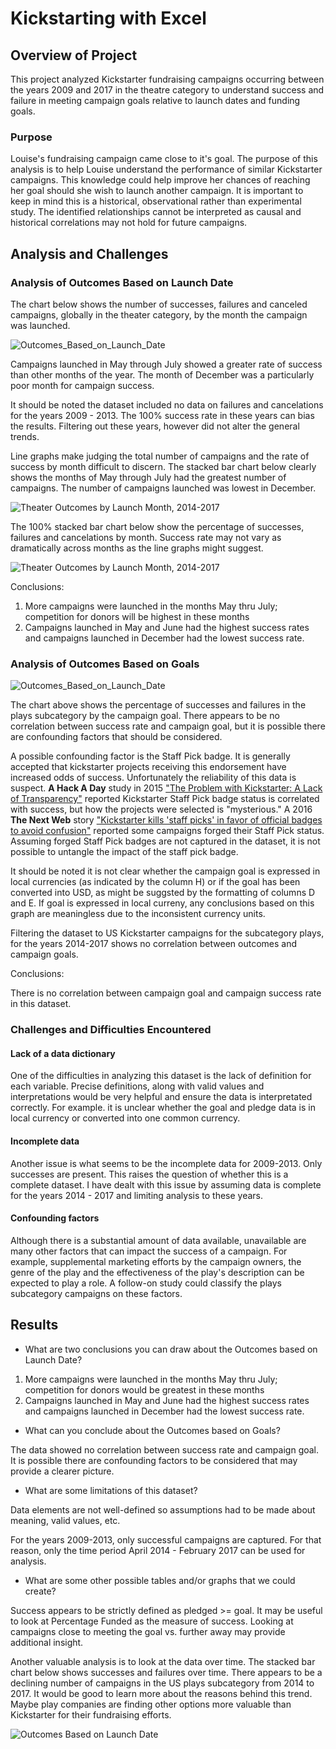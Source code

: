 # Kickstarting with Excel

## Overview of Project
This project analyzed Kickstarter fundraising campaigns occurring between the years 2009 and 2017 in the theatre category to understand success and failure in meeting campaign goals relative to launch dates and funding goals.

### Purpose
Louise's fundraising campaign came close to it's goal. The purpose of this analysis is to help Louise understand the performance of similar Kickstarter campaigns. This knowledge could help improve her chances of reaching her goal should she wish to launch another campaign. It is important to keep in mind this is a historical, observational rather than experimental study. The identified relationships cannot be interpreted as causal and historical correlations may not hold for future campaigns. 

## Analysis and Challenges

### Analysis of Outcomes Based on Launch Date
The chart below shows the number of successes, failures and canceled campaigns, globally in the theater category, by the month the campaign was launched. 

 ![Outcomes_Based_on_Launch_Date](resources/Theater_Outcomes_vs_Launch.png) 
 
 Campaigns launched in May through July showed a greater rate of success than other months of the year. The month of December was a particularly poor month for campaign success. 

It should be noted the dataset included no data on failures and cancelations for the years 2009 - 2013. The 100% success rate in these years can bias the results. Filtering out these years, however did not alter the general trends. 

Line graphs make judging the total number of campaigns and the rate of success by month difficult to discern. The stacked bar chart below clearly shows the months of May through July had the greatest number of campaigns. The number of campaigns launched was lowest in December. 

![Theater Outcomes by Launch Month, 2014-2017](resources/Theater_Outcomes_vs_Launch_2014-2017_stacked_bar.png) 

The 100% stacked bar chart below show the percentage of successes, failures and cancelations by month. Success rate may not vary as dramatically across months as the line graphs might suggest.

![Theater Outcomes by Launch Month, 2014-2017](resources/Theater_Outcomes_vs_Launch_2014-2017_100pct_stacked_bar.png)   

Conclusions: 
1) More campaigns were launched in the months May thru July; competition for donors will be highest in these months
2) Campaigns launched in May and June had the highest success rates and campaigns launched in December had the lowest success rate. 

### Analysis of Outcomes Based on Goals
![Outcomes_Based_on_Launch_Date](resources/Outcomes_vs_Goals.png) 

The chart above shows the percentage of successes and failures in the plays subcategory by the campaign goal. There appears to be no correlation between success rate and campaign goal, but it is possible there are confounding factors that should be considered.

A possible confounding factor is the Staff Pick badge. It is generally accepted that kickstarter projects receiving this endorsement have increased odds of success. Unfortunately the reliability of this data is suspect. **A Hack A Day** study in 2015 ["The Problem with Kickstarter: A Lack of Transparency"](https://hackaday.com/2015/08/25/the-problem-with-kickstarter-a-lack-of-transparency/) reported Kickstarter Staff Pick badge status is correlated with success, but how the projects were selected is "mysterious." A 2016 **The Next Web** story ["Kickstarter kills 'staff picks' in favor of official badges to avoid confusion"](https://thenextweb.com/news/kickstarter-kills-staff-picks-in-favor-of-official-badges-to-avoid-confusion) reported some campaigns forged their Staff Pick status. Assuming forged Staff Pick badges are not captured in the dataset, it is not possible to untangle the impact of the staff pick badge. 

It should be noted it is not clear whether the campaign goal is expressed in local currencies (as indicated by the column H) or if the goal has been converted into USD, as might be suggsted by the formatting of columns D and E. If goal is expressed in local curreny, any conclusions based on this graph are meaningless due to the inconsistent currency units.

Filtering the dataset to US Kickstarter campaigns for the subcategory plays, for the years 2014-2017 shows no correlation between outcomes and campaign goals.

Conclusions:

There is no correlation between campaign goal and campaign success rate in this dataset.

### Challenges and Difficulties Encountered
#### Lack of a data dictionary

One of the difficulties in analyzing this dataset is the lack of definition for each variable. Precise definitions, along with valid values and interpretations would be very helpful and ensure the data is interpretated correctly. For example. it is unclear whether the goal and pledge data is in local currency or converted into one common currency.

#### Incomplete data
Another issue is what seems to be the incomplete data for 2009-2013. Only successes are present. This raises the question of whether this is a complete dataset. I have dealt with this issue by assuming data is complete for the years 2014 - 2017 and limiting analysis to these years. 

#### Confounding factors
Although there is a substantial amount of data available, unavailable are many other factors that can impact the success of a campaign. For example, supplemental marketing efforts by the campaign owners, the genre of the play and the effectiveness of the play's description can be expected to play a role. A follow-on study could classify the plays subcategory campaigns on these factors.

## Results
- What are two conclusions you can draw about the Outcomes based on Launch Date?
 
1) More campaigns were launched in the months May thru July; competition for donors would be greatest in these months
2) Campaigns launched in May and June had the highest success rates and campaigns launched in December had the lowest success rate. 

- What can you conclude about the Outcomes based on Goals?

The data showed no correlation between success rate and campaign goal. It is possible there are confounding factors to be considered that may provide a clearer picture.

- What are some limitations of this dataset?

Data elements are not well-defined so assumptions had to be made about meaning, valid values, etc.

For the years 2009-2013, only successful campaigns are captured. For that reason, only the time period April 2014 - February 2017 can be used for analysis. 

- What are some other possible tables and/or graphs that we could create?

Success appears to be strictly defined as pledged >= goal. It may be useful to look at Percentage Funded as the measure of success. Looking at campaigns close to meeting the goal vs. further away may provide additional insight.

Another valuable analysis is to look at the data over time. The stacked bar chart below shows successes and failures over time. There appears to be a declining number of campaigns in the US plays subcategory from 2014 to 2017. It would be good to learn more about the reasons behind this trend. Maybe play companies are finding other options more valuable than Kickstarter for their fundraising efforts.

![Outcomes Based on Launch Date](resources/Outcomes_based_on_launch_month-year_US_plays_stacked_bar.png)
